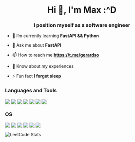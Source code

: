 <h1 align="center">Hi 👋, I'm Max :^D</h1>
<h3 align="center">I position myself as a software engineer</h3>

- 🌱 I’m currently learning **FastAPI && Python**

- 💬 Ask me about **FastAPI**

- 📫 How to reach me **https://t.me/gerardso**

- 📄 Know about my experiences <in progress>

- ⚡ Fun fact **I forget sleep**

<h3 align="left">Languages and Tools</h3>
<p align="left">
<img align="center" src="https://img.shields.io/badge/-LeetCode-FFA116?style=for-the-badge&logo=LeetCode&logoColor=black"/>
<img align="center" src="https://img.shields.io/badge/Python-14354C?style=for-the-badge&logo=python&logoColor=white"/>
<img align="center" src="https://img.shields.io/badge/PostgreSQL-316192?style=for-the-badge&logo=postgresql&logoColor=white"/>
<img align="center" src="https://img.shields.io/badge/rabbitmq-%23FF6600.svg?&style=for-the-badge&logo=rabbitmq&logoColor=white"/>
  <img align="center" src="https://img.shields.io/badge/redis-%23DD0031.svg?&style=for-the-badge&logo=redis&logoColor=white"/>
  <img align="center" src="https://img.shields.io/badge/PyCharm-000000.svg?&style=for-the-badge&logo=PyCharm&logoColor=white"/>  
  <img align="center" src="https://img.shields.io/badge/Jira-0052CC?style=for-the-badge&logo=Jira&logoColor=white"/>
</p>


<h3 align="left">OS</h3>
<p align="left">
<img align="center" src="https://img.shields.io/badge/Arch_Linux-1793D1?style=for-the-badge&logo=arch-linux&logoColor=white"/>
<img align="center" src="https://img.shields.io/badge/Steam-000000?style=for-the-badge&logo=steam&logoColor=white"/>
  <img align="center" src="https://img.shields.io/badge/Duolingo-58CC02?style=for-the-badge&logo=Duolingo&logoColor=white"/>
  <img align="center" src="https://img.shields.io/badge/VIM-%2311AB00.svg?&style=for-the-badge&logo=vim&logoColor=white"/>
  <img align="center" src="https://img.shields.io/badge/Hyper-000000?style=for-the-badge&logo=hyper&logoColor=white"/>
  <img align="center" src="https://img.shields.io/badge/Firefox_Browser-FF7139?style=for-the-badge&logo=Firefox-Browser&logoColor=white"/>
</p>

![LeetCode Stats](https://leetcard.jacoblin.cool/kohiru?theme=dark&font=Rubik)
